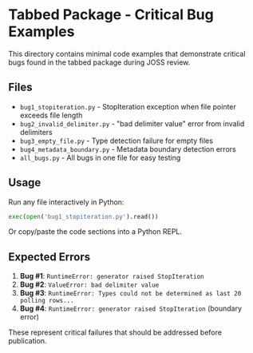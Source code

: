 # Tabbed Package - Critical Bug Examples

This directory contains minimal code examples that demonstrate critical bugs found in the tabbed package during JOSS review.

## Files

- `bug1_stopiteration.py` - StopIteration exception when file pointer exceeds file length
- `bug2_invalid_delimiter.py` - "bad delimiter value" error from invalid delimiters  
- `bug3_empty_file.py` - Type detection failure for empty files
- `bug4_metadata_boundary.py` - Metadata boundary detection errors
- `all_bugs.py` - All bugs in one file for easy testing

## Usage

Run any file interactively in Python:

```python
exec(open('bug1_stopiteration.py').read())
```

Or copy/paste the code sections into a Python REPL.

## Expected Errors

1. **Bug #1**: `RuntimeError: generator raised StopIteration`
2. **Bug #2**: `ValueError: bad delimiter value`  
3. **Bug #3**: `RuntimeError: Types could not be determined as last 20 polling rows...`
4. **Bug #4**: `RuntimeError: generator raised StopIteration` (boundary error)

These represent critical failures that should be addressed before publication.